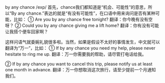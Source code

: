 by any chance
/exp/
首先，chance我们都知道是“机会、可能性”的意思，所以“By any chance.”表达的就是“有没有可能性”，在口语中用来询问是否有某种可能，比如：
① Are you by any chance free tonight?
翻译：你今晚有没有空呀？
② Could you by any chance giving me a lift home?
翻译：你有没有可能让我搭个便车回家啊？

这样问语气就委婉礼貌很多啦。当然，如果是假设不太好的事情发生，中文就可以翻译为“万一”，比如：
① If by any chance you need my help, please never hesitate to ring me up.
翻译：万一你需要我的帮助，请尽管打电话给我。

② If by any chance you want to cancel this trip, please notify us at least one month in advance.
翻译：万一你想取消这次旅行，请至少提前一个月通知我们。